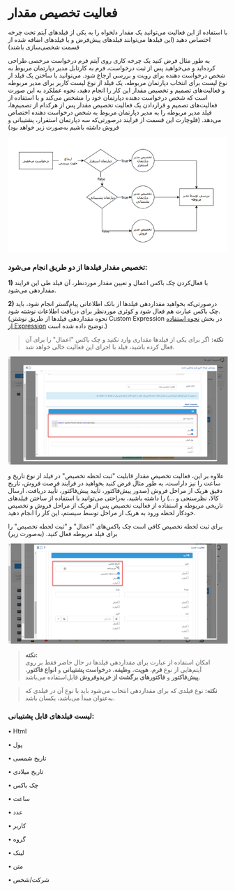 # فعالیت تخصیص مقدار 

با استفاده از این فعالیت می‌توانید یک مقدار دلخواه را به یکی از فیلدهای آیتم تحت چرخه اختصاص دهید (این فیلدها می‌توانند فیلدهای پیش‌فرض و یا فیلدهای اضافه شده از قسمت شخصی‌سازی باشند) 

به طور مثال فرض کنید یک چرخه کاری روی آیتم فرم درخواست مرخصی طراحی کرده‌اید و می‌خواهید پس از ثبت درخواست، فرم به کارتابل مدیر دپارتمان مربوط به شخص درخواست دهنده برای رویت و بررسی ارجاع شود. می‌توانید با ساختن یک فیلد از نوع لیست برای انتخاب دپارتمان مربوطه، یک فیلد از نوع لیست کاربر برای مدیر مربوطه و فعالیت‌های تصمیم و تخصیص مقدار این کار را انجام دهید، نحوه عملکرد به این صورت است که شخص درخواست دهنده دپارتمان خود را مشخص می‌کند و با استفاده از فعالیت‌های تصمیم و قراردادن یک فعالیت تخصیص مقدار پس از هرکدام از تصمیم‌ها، فیلد مدیر مربوطه را به مدیر دپارتمان مربوط به شخص درخواست دهنده اختصاص می‌دهد. (فلوچارت این قسمت از فرایند درصورتی‌که سه دپارتمان استقرار، پشتیبانی و فروش داشته باشیم به‌صورت زیر خواهد بود) 
 
 ![](Setavalue1.png)

### تخصیص مقدار فیلدها از دو طریق انجام می‌شود:

**1)**    با فعال‌کردن چک باکس اعمال و تعیین مقدار موردنظر، آن فیلد طی این فرایند مقداردهی می‌شود.

**2)**    درصورتی‌که بخواهید مقداردهی فیلدها از بانک اطلاعاتی پیام‌گستر انجام شود، باید چک باکس عبارت هم فعال شود و کوئری موردنظر برای دریافت اطلاعات نوشته شود.(نحوه مقداردهی فیلدها از طریق نوشتن Custom Expression در بخش [نحوه استفاده از Expression](https://github.com/1stco/PayamGostarDocs/blob/master/help2.5.4/Settings/Personalization-crm/Overview/Process-design/Create-a-work-cycle/Activity/SQL/Custom-Expression.md) توضیح داده شده است.)

> **نکته:** اگر برای یکی از فیلدها مقداری وارد نکنید و چک باکس "اعمال" را برای آن فعال کرده باشید، فیلد با اجرای این فعالیت خالی خواهد شد.

![](allocate1.png)


علاوه بر این، فعالیت تخصیص مقدار قابلیت "ثبت لحظه تخصیص" در فیلد از نوع تاریخ و ساعت را نیز داراست، به طور مثال فرض کنید بخواهید در فرایند فرصت فروش، تاریخ دقیق هریک از مراحل فروش (صدور پیش‌فاکتور، تأیید پیش‌فاکتور، تأیید دریافت، ارسال کالا، نظرسنجی و ...) را داشته باشید، به‌راحتی می‌توانید با استفاده از ساختن فیلدهای تاریخی مربوطه و استفاده از فعالیت تخصیص پس از هریک از مراحل فروش و تخصیص خودکار لحظه ورود به هریک از مراحل توسط سیستم، این کار را انجام دهید.

برای ثبت لحظه تخصیص کافی است چک باکس‌های "اعمال" و "ثبت لحظه تخصیص" را برای فیلد مربوطه فعال کنید. (به‌صورت زیر) 

![](allocate3.png)


> **نکته:**<br>
> امکان استفاده از عبارت برای مقداردهی فیلدها در حال حاضر فقط بر روی آیتم‌هایی از نوع **فرم**، **هویت**، **وظیفه**، **درخواست پشتیبانی** و **انواع فاکتور**، **پیش‌فاکتور** و **فاکتورهای برگشت از خریدوفروش** قابل‌استفاده می‌باشد.

> **نکته:** نوع فیلدی که برای مقداردهی انتخاب می‌شود باید با نوع آن در فیلدی که به‌عنوان مبدأ می‌باشد، یکسان باشد. 

### لیست فیلدهای قابل پشتیبانی:

•   Html

•	پول

•	تاریخ شمسی

•	تاریخ میلادی

•	چک باکس

•	ساعت 

•	عدد

•	کاربر

•	گروه

•	لینک

•	متن 

•	شرکت/شخص
